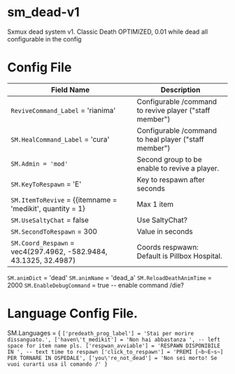 # sm_dead-v1
Sxmux dead system v1. Classic Death OPTIMIZED, 0.01 while dead all configurable in the config

# Config File

Field Name | Description
| --- | --- |
```ReviveCommand_Label``` = 'rianima' | Configurable /command to revive player ("staff member")
```SM.HealCommand_Label``` = 'cura' | Configurable /command to heal player ("staff member")
```SM.Admin = 'mod'``` | Second group to be enable to revive a player.
```SM.KeyToRespawn``` = 'E' | Key to respawn after seconds
```SM.ItemToRevive``` = {{itemname = 'medikit', quantity = 1} | Max 1 item
```SM.UseSaltyChat``` = false | Use SaltyChat?
```SM.SecondToRespawn``` = 300 | Value in seconds
```SM.Coord_Respawn``` = vec4(297.4962, -582.9484, 43.1325, 32.4987) | Coords respwawn: Default is Pillbox Hospital.
```SM.animDict``` = 'dead'
```SM.animName``` = 'dead_a'
```SM.ReloadDeathAnimTime``` = 2000
```SM.EnableDebugCommand``` = true -- enable command /die?

# Language Config File.

SM.Languages = {
    ```['predeath_prog_label'] = 'Stai per morire dissanguato.',
    ['haven\'t_medikit'] = 'Non hai abbastanza ', -- left space for item name pls.
    ['respwan_avviable'] = 'RESPAWN DISPONIBILE IN ', -- text time to respawn
    ['click_to_respawn'] = 'PREMI [~b~E~s~] PER TORNARE IN OSPEDALE',
    ['you\'re_not_dead'] = 'Non sei morto! Se vuoi curarti usa il comando /'
}```
